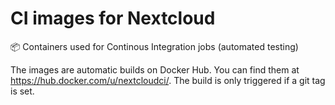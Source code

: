 # CI images for Nextcloud

:package: Containers used for Continous Integration jobs (automated testing)

The images are automatic builds on Docker Hub. You can find them at https://hub.docker.com/u/nextcloudci/. The build is only triggered if a git tag is set.
